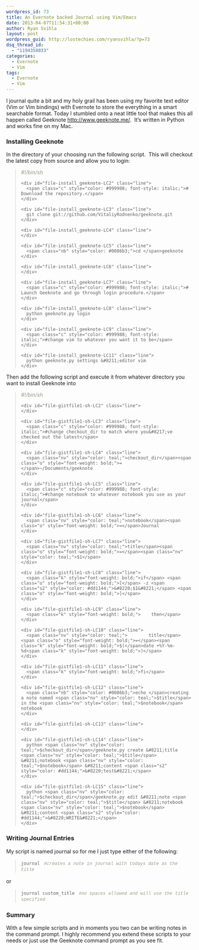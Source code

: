```yaml
---
wordpress_id: 73
title: An Evernote backed Journal using Vim/Emacs
date: 2013-04-07T11:54:31+00:00
author: Ryan Svihla
layout: post
wordpress_guid: http://lostechies.com/ryansvihla/?p=73
dsq_thread_id:
  - "1194358033"
categories:
  - Evernote
  - Vim
tags:
  - Evernote
  - Vim
---
```

I journal quite a bit and my holy grail has been using my favorite text editor (Vim or Vim bindings) with Evernote to store the everything in a smart searchable format. Today I stumbled onto a neat little tool that makes this all happen called Geeknote http://www.geeknote.me/.  It&#8217;s written in Python and works fine on my Mac.

### Installing Geeknote

<div>
  In the directory of your choosing run the following script.  This will checkout the latest copy from source and allow you to login:
</div>

<div>
  <blockquote>
    <div id="file-install_geeknote-LC1" class="line">
      <span class="c" style="color: #999988; font-style: italic;">#!/bin/sh</span>
    </div>
    
    <div id="file-install_geeknote-LC2" class="line">
      <span class="c" style="color: #999988; font-style: italic;"># Download the repository.</span>
    </div>
    
    <div id="file-install_geeknote-LC3" class="line">
      git clone git://github.com/VitaliyRodnenko/geeknote.git
    </div>
    
    <div id="file-install_geeknote-LC4" class="line">
    </div>
    
    <div id="file-install_geeknote-LC5" class="line">
      <span class="nb" style="color: #0086b3;">cd </span>geeknote
    </div>
    
    <div id="file-install_geeknote-LC6" class="line">
    </div>
    
    <div id="file-install_geeknote-LC7" class="line">
      <span class="c" style="color: #999988; font-style: italic;"># Launch Geeknote and go through login procedure.</span>
    </div>
    
    <div id="file-install_geeknote-LC8" class="line">
      python geeknote.py login
    </div>
    
    <div id="file-install_geeknote-LC9" class="line">
      <span class="c" style="color: #999988; font-style: italic;">#change vim to whatever you want it to be</span>
    </div>
    
    <div id="file-install_geeknote-LC11" class="line">
      python geeknote.py settings &#8211;editor vim
    </div>
  </blockquote>
</div>

<div>
</div>

<div>
  Then add the following script and execute it from whatever directory you want to install Geeknote into
</div>

<div>
  <blockquote>
    <div id="file-gistfile1-sh-LC1" class="line">
      <span class="c" style="color: #999988; font-style: italic;">#!/bin/sh</span>
    </div>
    
    <div id="file-gistfile1-sh-LC2" class="line">
    </div>
    
    <div id="file-gistfile1-sh-LC3" class="line">
      <span class="c" style="color: #999988; font-style: italic;">#change checkout_dir to match where you&#8217;ve checked out the latest</span>
    </div>
    
    <div id="file-gistfile1-sh-LC4" class="line">
      <span class="nv" style="color: teal;">checkout_dir</span><span class="o" style="font-weight: bold;">=</span>~/Documents/geeknote
    </div>
    
    <div id="file-gistfile1-sh-LC5" class="line">
      <span class="c" style="color: #999988; font-style: italic;">#change notebook to whatever notebook you use as your journal</span>
    </div>
    
    <div id="file-gistfile1-sh-LC6" class="line">
      <span class="nv" style="color: teal;">notebook</span><span class="o" style="font-weight: bold;">=</span>Journal
    </div>
    
    <div id="file-gistfile1-sh-LC7" class="line">
      <span class="nv" style="color: teal;">title</span><span class="o" style="font-weight: bold;">=</span><span class="nv" style="color: teal;">$1</span>
    </div>
    
    <div id="file-gistfile1-sh-LC8" class="line">
      <span class="k" style="font-weight: bold;">if</span> <span class="o" style="font-weight: bold;">[</span> -z <span class="s2" style="color: #dd1144;">&#8220;$1&#8221;</span> <span class="o" style="font-weight: bold;">]</span>
    </div>
    
    <div id="file-gistfile1-sh-LC9" class="line">
      <span class="k" style="font-weight: bold;">    then</span>
    </div>
    
    <div id="file-gistfile1-sh-LC10" class="line">
      <span class="nv" style="color: teal;">        title</span><span class="o" style="font-weight: bold;">=</span><span class="k" style="font-weight: bold;">$(</span>date +%Y-%m-%d<span class="k" style="font-weight: bold;">)</span>
    </div>
    
    <div id="file-gistfile1-sh-LC11" class="line">
      <span class="k" style="font-weight: bold;">fi</span>
    </div>
    
    <div id="file-gistfile1-sh-LC12" class="line">
      <span class="nb" style="color: #0086b3;">echo </span>creating a note named <span class="nv" style="color: teal;">$title</span> in the <span class="nv" style="color: teal;">$notebook</span> notebook
    </div>
    
    <div id="file-gistfile1-sh-LC13" class="line">
    </div>
    
    <div id="file-gistfile1-sh-LC14" class="line">
      python <span class="nv" style="color: teal;">$checkout_dir</span>/geeknote.py create &#8211;title <span class="nv" style="color: teal;">$title</span> &#8211;notebook <span class="nv" style="color: teal;">$notebook</span> &#8211;content <span class="s2" style="color: #dd1144;">&#8220;test&#8221;</span>
    </div>
    
    <div id="file-gistfile1-sh-LC15" class="line">
      python <span class="nv" style="color: teal;">$checkout_dir</span>/geeknote.py edit &#8211;note <span class="nv" style="color: teal;">$title</span> &#8211;notebook <span class="nv" style="color: teal;">$notebook</span> &#8211;content <span class="s2" style="color: #dd1144;">&#8220;WRITE&#8221;</span>
    </div>
  </blockquote>
</div>

<div>
  <h3>
    Writing Journal Entries
  </h3>
  
  <div>
    My script is named journal so for me I just type either of the following:
  </div>
  
  <blockquote>
    <div>
      <span style="background-color: white; font-family: monospace; font-size: 12px; line-height: 16px; white-space: pre;">journal </span> <span style="background-color: white; color: #999988; font-family: Consolas, 'Liberation Mono', Courier, monospace; font-size: 12px; font-style: italic; line-height: 16px;">#creates a note in journal with todays date as the title</span>
    </div>
  </blockquote>
  
  <div>
    or
  </div>
  
  <blockquote>
    <div>
      <span style="background-color: white; font-family: monospace; font-size: 12px; line-height: 16px; white-space: pre;">journal custom_title </span> <span style="background-color: white; color: #999988; font-family: Consolas, 'Liberation Mono', Courier, monospace; font-size: 12px; font-style: italic; line-height: 16px;">#no spaces allowed and will use the title specified</span>
    </div>
  </blockquote>
  
  <div>
  </div>
  
  <h3>
    Summary
  </h3>
  
  <div>
    With a few simple scripts and in moments you two can be writing notes in the command prompt. I highly recommend you extend these scripts to your needs or just use the Geeknote command prompt as you see fit.  <span style="background-color: white; font-family: Consolas, 'Liberation Mono', Courier, monospace; font-size: 12px; line-height: 16px;"> </span>
  </div>
  
  <p>
    &nbsp;
  </p>
</div>
